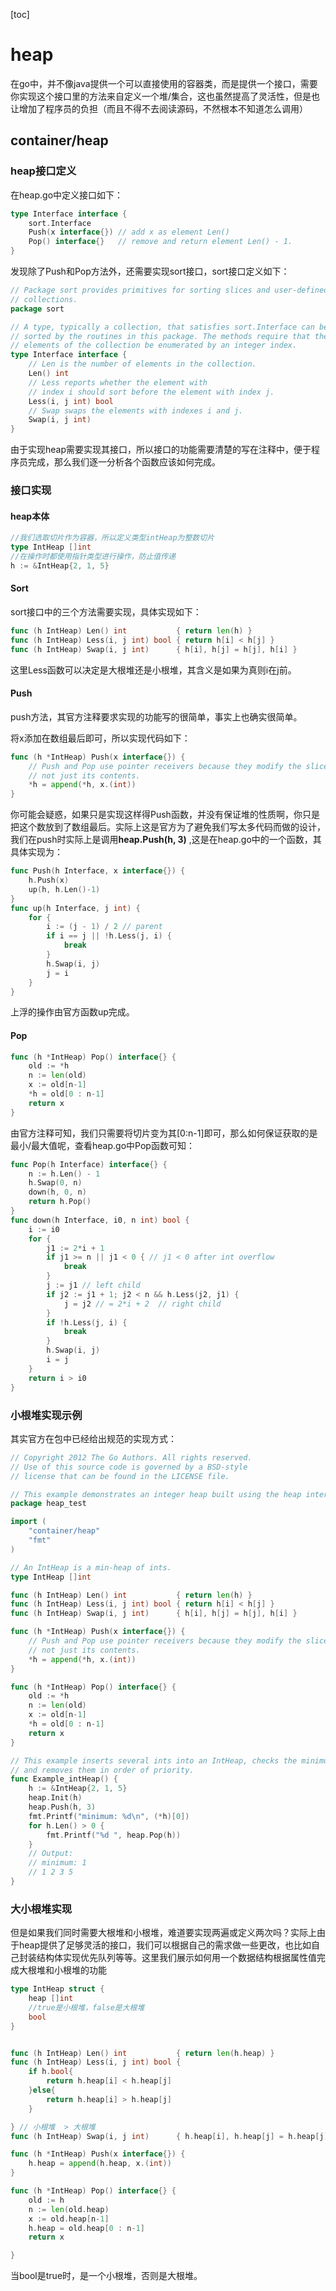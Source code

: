 

[toc]

# heap

在go中，并不像java提供一个可以直接使用的容器类，而是提供一个接口，需要你实现这个接口里的方法来自定义一个堆/集合，这也虽然提高了灵活性，但是也让增加了程序员的负担（而且不得不去阅读源码，不然根本不知道怎么调用）

## container/heap

### heap接口定义

在heap.go中定义接口如下：

~~~go
type Interface interface {
	sort.Interface
	Push(x interface{}) // add x as element Len()
	Pop() interface{}   // remove and return element Len() - 1.
}

~~~

发现除了Push和Pop方法外，还需要实现sort接口，sort接口定义如下：

~~~go
// Package sort provides primitives for sorting slices and user-defined
// collections.
package sort

// A type, typically a collection, that satisfies sort.Interface can be
// sorted by the routines in this package. The methods require that the
// elements of the collection be enumerated by an integer index.
type Interface interface {
	// Len is the number of elements in the collection.
	Len() int
	// Less reports whether the element with
	// index i should sort before the element with index j.
	Less(i, j int) bool
	// Swap swaps the elements with indexes i and j.
	Swap(i, j int)
}

~~~

由于实现heap需要实现其接口，所以接口的功能需要清楚的写在注释中，便于程序员完成，那么我们逐一分析各个函数应该如何完成。

### 接口实现

#### heap本体

~~~go
//我们选取切片作为容器，所以定义类型intHeap为整数切片
type IntHeap []int
//在操作时都使用指针类型进行操作，防止值传递
h := &IntHeap{2, 1, 5}
~~~

#### Sort

sort接口中的三个方法需要实现，具体实现如下：

~~~go
func (h IntHeap) Len() int           { return len(h) }
func (h IntHeap) Less(i, j int) bool { return h[i] < h[j] }
func (h IntHeap) Swap(i, j int)      { h[i], h[j] = h[j], h[i] }
~~~

这里Less函数可以决定是大根堆还是小根堆，其含义是如果为真则i在j前。

#### Push

push方法，其官方注释要求实现的功能写的很简单，事实上也确实很简单。

将x添加在数组最后即可，所以实现代码如下：

~~~go
func (h *IntHeap) Push(x interface{}) {
	// Push and Pop use pointer receivers because they modify the slice's length,
	// not just its contents.
	*h = append(*h, x.(int))
}
~~~

你可能会疑惑，如果只是实现这样得Push函数，并没有保证堆的性质啊，你只是把这个数放到了数组最后。实际上这是官方为了避免我们写太多代码而做的设计，我们在push时实际上是调用**heap.Push(h, 3)** ,这是在heap.go中的一个函数，其具体实现为：

~~~go
func Push(h Interface, x interface{}) {
	h.Push(x)
	up(h, h.Len()-1)
}
func up(h Interface, j int) {
	for {
		i := (j - 1) / 2 // parent
		if i == j || !h.Less(j, i) {
			break
		}
		h.Swap(i, j)
		j = i
	}
}
~~~

上浮的操作由官方函数up完成。

#### Pop

~~~go
func (h *IntHeap) Pop() interface{} {
	old := *h
	n := len(old)
	x := old[n-1]
	*h = old[0 : n-1]
	return x
}
~~~

由官方注释可知，我们只需要将切片变为其[0:n-1]即可，那么如何保证获取的是最小/最大值呢，查看heap.go中Pop函数可知：

~~~go
func Pop(h Interface) interface{} {
	n := h.Len() - 1
	h.Swap(0, n)
	down(h, 0, n)
	return h.Pop()
}
func down(h Interface, i0, n int) bool {
	i := i0
	for {
		j1 := 2*i + 1
		if j1 >= n || j1 < 0 { // j1 < 0 after int overflow
			break
		}
		j := j1 // left child
		if j2 := j1 + 1; j2 < n && h.Less(j2, j1) {
			j = j2 // = 2*i + 2  // right child
		}
		if !h.Less(j, i) {
			break
		}
		h.Swap(i, j)
		i = j
	}
	return i > i0
}
~~~

### 小根堆实现示例

其实官方在包中已经给出规范的实现方式：

~~~go
// Copyright 2012 The Go Authors. All rights reserved.
// Use of this source code is governed by a BSD-style
// license that can be found in the LICENSE file.

// This example demonstrates an integer heap built using the heap interface.
package heap_test

import (
	"container/heap"
	"fmt"
)

// An IntHeap is a min-heap of ints.
type IntHeap []int

func (h IntHeap) Len() int           { return len(h) }
func (h IntHeap) Less(i, j int) bool { return h[i] < h[j] }
func (h IntHeap) Swap(i, j int)      { h[i], h[j] = h[j], h[i] }

func (h *IntHeap) Push(x interface{}) {
	// Push and Pop use pointer receivers because they modify the slice's length,
	// not just its contents.
	*h = append(*h, x.(int))
}

func (h *IntHeap) Pop() interface{} {
	old := *h
	n := len(old)
	x := old[n-1]
	*h = old[0 : n-1]
	return x
}

// This example inserts several ints into an IntHeap, checks the minimum,
// and removes them in order of priority.
func Example_intHeap() {
	h := &IntHeap{2, 1, 5}
	heap.Init(h)
	heap.Push(h, 3)
	fmt.Printf("minimum: %d\n", (*h)[0])
	for h.Len() > 0 {
		fmt.Printf("%d ", heap.Pop(h))
	}
	// Output:
	// minimum: 1
	// 1 2 3 5
}

~~~

### 大小根堆实现

但是如果我们同时需要大根堆和小根堆，难道要实现两遍或定义两次吗？实际上由于heap提供了足够灵活的接口，我们可以根据自己的需求做一些更改，也比如自己封装结构体实现优先队列等等。这里我们展示如何用一个数据结构根据属性值完成大根堆和小根堆的功能

~~~go
type IntHeap struct {
	heap []int
	//true是小根堆，false是大根堆
	bool
}


func (h IntHeap) Len() int           { return len(h.heap) }
func (h IntHeap) Less(i, j int) bool {
	if h.bool{
		return h.heap[i] < h.heap[j]
	}else{
		return h.heap[i] > h.heap[j]
	}

} // 小根堆  > 大根堆
func (h IntHeap) Swap(i, j int)      { h.heap[i], h.heap[j] = h.heap[j], h.heap[i] }

func (h *IntHeap) Push(x interface{}) {
	h.heap = append(h.heap, x.(int))
}

func (h *IntHeap) Pop() interface{} {
	old := h
	n := len(old.heap)
	x := old.heap[n-1]
	h.heap = old.heap[0 : n-1]
	return x

}
~~~

当bool是true时，是一个小根堆，否则是大根堆。

